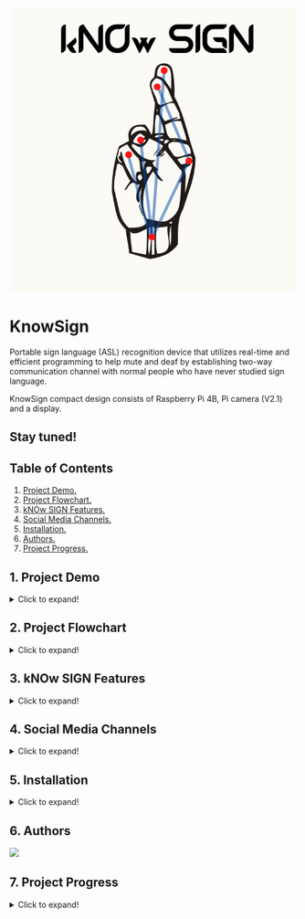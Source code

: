 <p align="center">
<img src="kNOw SIGN-logo.png">
</p>

# KnowSign

Portable sign language (ASL) recognition device that utilizes real-time and efficient programming to help mute and deaf by establishing two-way communication channel with normal people who have never studied sign language.

KnowSign compact design consists of Raspberry Pi 4B, Pi camera (V2.1) and a display.

## Stay tuned!

## Table of Contents

1. [ Project Demo. ](#Project_Demo)
2. [ Project Flowchart. ](#flow)
3. [ kNOw SIGN Features. ](#kNOw_SIGN_Features)
4. [ Social Media Channels. ](#social_media)
5. [ Installation. ](#install)
6. [ Authors. ](#cont)
7. [ Project Progress. ](#progress)







<a name="Project_Demo"></a>
## 1. Project Demo
<details>
 <summary> Click to expand!</summary>
 <br>
To be added soon!
</details>

<a name="flow"></a>
## 2. Project Flowchart 
<details>
 <summary> Click to expand!</summary>
 <br>
To be added soon!
</details>

<a name="kNOw_SIGN_Features"></a>
## 3. kNOw SIGN Features
<details>
 <summary> Click to expand!</summary>
 <br>
1. Real-time American sign language recognition 
2. Sign language to text display
3. Fast and efficient deep learning algorithm 
4. Portable device for the recognition using Raspberry PI

more features will be available soon!
</details>

<a name="social_media"></a>
## 4. Social Media Channels
<details>
 <summary> Click to expand!</summary>
 <br>
KnowSign is still under development. The project progress and advancements will be shared regularly on our social media channels below:  
 
 [Facebook ](https://www.facebook.com/KnowSign)    
 [Instagram](https://www.instagram.com/know.sign)    
 [Twitter](https://twitter.com/Know__Sign)  
 [Youtube](https://www.youtube.com/channel/UCDok7kkuFErYF-Gch3gnTTw)  
</details>

<a name="install"></a>
## 5. Installation 
<details>
 <summary> Click to expand!</summary>
 <br>
  ### a.Prerequisites  
  #### OpenCV 4.5 on Raspberry Pi 4
  ##### Introduction
  This guide will help you install OpenCV 4.5.x on Raspberry Pi 4 with 32-bit operating system (it can also be used without any change for Pi 3 or 2).
  ##### Operating System
  
  Use a fast SD memory card for your Raspberry Pi 4. 100MB/s and a capacity of 32 GB is perfect.
The operating system is installed by the new Raspberry Pi Image Tool from (this site)[https://www.raspberrypi.org/downloads/]. The Image Tool can write an operating system of your choice on an SD card. At the same time, it will format the card into the correct ext4 for the Raspberry Pi, even a 64, 128 or even 256 GByte card. Different image formats are supported, making this tool a better alternative to balena Etcher.
The second step is downloading the OS of your choice for your Raspberry Pi 4. The slideshow below shows how easy the whole image writing process is. After successful installing the Raspbian operating system, it is time to update and upgrade your operating system with the next commands in the terminal.

![ezgif com-gif-maker](https://user-images.githubusercontent.com/97736043/159683878-76ac1146-342a-404c-a836-6873f4b3339e.gif)

##### Bad Ideas
Some words of warning. Do not use pip to install OpenCV on your Raspberry Pi. First of all, pip installations don't support C++ due to missing header files. If you want to write code in C++, as we like to do, never use pip. The same story applies to sudo apt-get install python3-opencv. The installed version of OpenCV (3.2.0 at the moment) neither supports C++. Another possible pitfall may be the repository. As soon as this ecosystem is updated with a newer version, a simple command like sudo apt-get upgrade will automatically install version 4.0.0 or higher which is incompatible with the 3 series

##### Swap Memory
The next step is to increase your swap space. OpenCV needs a lot of memory to compile. The latest versions want to see a minimum of 6.5 GB of memory before building. Your swap space is limited to 2048 MByte by default. To exceed this 2048 MByte limit, you will need to increase this maximum in the /sbin/dphys-swapfile. Everything is demonstrated in the slideshow below
```
# edit the swap configuration
$ sudo nano /sbin/dphys-swapfile
$ sudo nano /etc/dphys-swapfile
# reboot
$ sudo reboot
```
![22](https://user-images.githubusercontent.com/97736043/159685279-affb8ce5-7f22-49df-a837-ddeab57d109b.gif)

##### Installation 
Installing OpenCV on your Raspberry Pi is not that complicated. The installation will take one and a half hour to complete. It starts with the installation of the dependencies and ends with the ldconfig.

###### OpenCV 4.5.5 installation

```
# check your memory first
$ free -m
# you need at least a total of 6.5 GB!
# if not, enlarge your swap space as explained in the guide
$ wget https://github.com/Qengineering/Install-OpenCV-Raspberry-Pi-32-bits/raw/main/OpenCV-4-5-5.sh
$ sudo chmod 755 ./OpenCV-4-5-5.sh
$ ./OpenCV-4-5-5.sh
```

##### Dependencies
The OpenCV software uses other third-party software libraries. These have to be installed first. Some come with the Raspbian operating system, others may have been gathered over time, but it's better to be safe than sorry, so here is the complete list. Only the latest packages are installed by the procedure.

```
$ sudo apt-get update
$ sudo apt-get upgrade
$ sudo apt-get install cmake gfortran
$ sudo apt-get install python3-dev python3-numpy
$ sudo apt-get install libjpeg-dev libtiff-dev libgif-dev
$ sudo apt-get install libgstreamer1.0-dev gstreamer1.0-gtk3
$ sudo apt-get install libgstreamer-plugins-base1.0-dev gstreamer1.0-gl
$ sudo apt-get install libavcodec-dev libavformat-dev libswscale-dev
$ sudo apt-get install libgtk2.0-dev libcanberra-gtk*
$ sudo apt-get install libxvidcore-dev libx264-dev libgtk-3-dev
$ sudo apt-get install libtbb2 libtbb-dev libdc1394-22-dev libv4l-dev
$ sudo apt-get install libopenblas-dev libatlas-base-dev libblas-dev
$ sudo apt-get install libjasper-dev liblapack-dev libhdf5-dev
$ sudo apt-get install protobuf-compiler
# The latest Debian 11, Bullseye don't support python2 full
# don't try to install if you're having a Raspberry Bullseye OS
$ sudo apt-get install python-dev python-numpy
```

###### Downloading OpenCV

When all third-party software is installed, OpenCV itself can be downloaded. There are two packages needed; the basic version and the additional contributions. Check before downloading the latest version at https://opencv.org/releases/. If necessary, change the names of the zip files according to the latest version. After downloading, you can unzip the files. Please be aware of line wrapping in the text boxes. The two commands are starting with wget and ending with zip.

```
# check your memory first
$ free -m
# you need at least a total of 6.5 GB!
# if not, enlarge your swap space as explained earlier
# download the latest version
$ cd ~
$ wget -O opencv.zip https://github.com/opencv/opencv/archive/4.5.5.zip
$ wget -O opencv_contrib.zip https://github.com/opencv/opencv_contrib/archive/4.5.5.zip
# unpack
$ unzip opencv.zip
$ unzip opencv_contrib.zip
# some administration to make live easier later on
$ mv opencv-4.5.5 opencv
$ mv opencv_contrib-4.5.5 opencv_contrib
# clean up the zip files
$ rm opencv.zip
$ rm opencv_contrib.zip
```

##### Build Make

Before we begin with the actual build of the library, there is one small step to go. You have to make a directory where all the build files can be located.

```
$ cd ~/opencv/
$ mkdir build
$ cd build
```

Now it is time for an important step. Here you tell CMake what, where and how to make OpenCV on your Raspberry. There are many flags involved. The most you will recognize. You will probably notice the -D WITH_QT=OFF line. Here Qt5 support is disabled. Set -D WITH_QT=ON if you choose to use the Qt5 software for the GUI. We save space by excluding any (Python) examples or tests. There are only bare spaces before the -D flags, not tabs. By the way, the two last dots are no typo. It tells CMake where it can find its CMakeLists.txt (the large recipe file); one directory up.

```
$ cmake -D CMAKE_BUILD_TYPE=RELEASE \
-D CMAKE_INSTALL_PREFIX=/usr/local \
-D OPENCV_EXTRA_MODULES_PATH=~/opencv_contrib/modules \
-D ENABLE_NEON=ON \
-D ENABLE_VFPV3=ON \
-D WITH_OPENMP=ON \
-D WITH_OPENCL=OFF \
-D BUILD_ZLIB=ON \
-D BUILD_TIFF=ON \
-D WITH_FFMPEG=ON \
-D WITH_TBB=ON \
-D BUILD_TBB=ON \
-D BUILD_TESTS=OFF \
-D WITH_EIGEN=OFF \
-D WITH_GSTREAMER=ON \
-D WITH_V4L=ON \
-D WITH_LIBV4L=ON \
-D WITH_VTK=OFF \
-D WITH_QT=OFF \
-D OPENCV_ENABLE_NONFREE=ON \
-D INSTALL_C_EXAMPLES=OFF \
-D INSTALL_PYTHON_EXAMPLES=OFF \
-D PYTHON3_PACKAGES_PATH=/usr/lib/python3/dist-packages \
-D OPENCV_GENERATE_PKGCONFIG=ON \
-D BUILD_EXAMPLES=OFF ..
```


If everything went well, CMake generates a report that looks something like this (for readability purposes we omitted most lines). Very crucial are the Python sections. If these are missing, OpenCV will not install proper Python libraries. In that case, usually CMake could not find the Python folders, or in the case of a virtual environment, a dependency such as numpy is probably not installed within the environment. . NEON and VFPV3 support must also be enabled. Certainly if you intend to build our deep learning examples. Check if v4l/v4l2 is available if your planning to use the Raspicam.

```
-- General configuration for OpenCV 4.5.2 =====================================
--   Version control:               unknown
--
--   Extra modules:
--     Location (extra):            /home/pi/opencv_contrib/modules
--     Version control (extra):     unknown
--
--   Platform:
--     Timestamp:                   2021-05-09T10:16:42Z
--     Host:                        Linux 5.10.17-v7l+ armv7l
--     CMake:                       3.16.3
--     CMake generator:             Unix Makefiles
--     CMake build tool:            /usr/bin/make
--     Configuration:               RELEASE
--
--   CPU/HW features:
--     Baseline:                    VFPV3 NEON
--       requested:                 DETECT
--       required:                  VFPV3 NEON
--
--   C/C++:
--     Built as dynamic libs?:      YES
--     C++ Compiler:                /usr/bin/c++  (ver 8.3.0)
***********************
--     C Compiler:                  /usr/bin/cc
***********************
--     Documentation:               NO
--     Non-free algorithms:         YES
***********************
--   Media I/O:
--     ZLib:                        /usr/lib/arm-linux-gnueabihf/libz.so (ver 1.2.11)
--     JPEG:                        /usr/lib/arm-linux-gnueabihf/libjpeg.so (ver 62)
--     WEBP:                        build (ver encoder: 0x020f)
--     PNG:                         /usr/lib/arm-linux-gnueabihf/libpng.so (ver 1.6.36)
--     TIFF:                        build (ver 42 - 4.2.0)
--     JPEG 2000:                   build (ver 2.4.0)
--     OpenEXR:                     build (ver 2.3.0)
--     HDR:                         YES
--     SUNRASTER:                   YES
--     PXM:                         YES
--     PFM:                         YES
--
--   Video I/O:
--   DC1394:                      YES (2.2.5)
--   FFMPEG:                      YES
--     avcodec:                   YES (58.35.100)
--     avformat:                  YES (58.20.100)
--     avutil:                    YES (56.22.100)
--     swscale:                   YES (5.3.100)
--     avresample:                NO
--   GStreamer:                   NO
--   v4l/v4l2:                    YES (linux/videodev2.h)
--
--   Parallel framework:            TBB (ver 2020.2 interface 11102)
***********************
--   Python 2:
--     Interpreter:                 /usr/bin/python2.7 (ver 2.7.16)
--     Libraries:                   /usr/lib/arm-linux-gnueabihf/libpython2.7.so (ver 2.7.16)
--     numpy:                       /usr/lib/python2.7/dist-packages/numpy/core/include (ver 1.16.2)
--     install path:                lib/python2.7/dist-packages/cv2/python-2.7
--
--   Python 3:
--     Interpreter:                 /usr/bin/python3 (ver 3.7.3)
--     Libraries:                   /usr/lib/arm-linux-gnueabihf/libpython3.7m.so (ver 3.7.3)
--     numpy:                       /usr/lib/python3/dist-packages/numpy/core/include (ver 1.16.2)
--     install path:                lib/python3.7/dist-packages/cv2/python-3.7
--
--   Python (for build):            /usr/bin/python2.7
--
--   Java:                          
--     ant:                         /usr/bin/ant (ver 1.10.5)
--     JNI:                         NO
--     Java wrappers:               NO
--     Java tests:                  NO
--
--   Install to:                    /usr/local
-- -----------------------------------------------------------------
--
-- Configuring done
-- Generating done
-- Build files have been written to: /home/pi/opencv/build

```
##### Make
Now everything is ready for the great build. This takes a lot of time. Be very patient is the only advice here. Don't be surprised if at 99% your build seems to be crashed. That is 'normal' behaviour. Even when your CPU Usage Monitor gives very low ratings like 7%. In reality, your CPU is working so hard it has not enough time to update these usage numbers correctly.
You can speed things up with four cores working simultaneously (make -j4). On a Raspberry Pi 4, it takes just over an hour to build the whole library. Sometimes the system crashes for no apparent reason at all at 99% or even 100%. In that case, restart all over again

You can check the number of cores available by running this command and change -j flag to the output number.
```
$ nproc
``` 
So take a coffee and start building the library with:

```
$ make -j4
```
Now to complete, install all the generated packages and update the database of your system with the next commands.

```
$ sudo make install
$ sudo ldconfig
# cleaning (frees 300 KB)
$ make clean
$ sudo apt-get update
```

There is one thing left to do before the installation of OpenCV 4.5 on your Raspberry Pi 4 is completed. That is resetting the swap space back to its original 100 Mbyte. Flash memory can only write a limited number of cycles. In the end, it will wear your SD card out. It is therefore wise to keep memory swapping to a minimum. Besides, it also slows down your application. The final commands are deleting the now useless zip files and rebooting your system so that all changes are implemented.

```
$ sudo nano /etc/dphys-swapfile

set CONF_SWAPSIZE=100 with the Nano text editor

$ cd ~
$ rm opencv.zip
$ rm opencv_contrib.zip
$ sudo reboot

```

##### Checking

You can check your installation by running the following command which will output the OpenCv version if it was installed correctly:

```
$  pkg-config opencv --cflags 
```




  
  
  ### b.Build from soucre     
</details>
 
<a name="cont"></a>
## 6. Authors 
<a href="https://github.com/raj99-code/realtime-sign-language-recognition/graphs/contributors">
  <img src="https://contrib.rocks/image?repo=raj99-code/realtime-sign-language-recognition" />
</a>

<a name="progress"></a>
## 7. Project Progress 
<details>
 <summary> Click to expand!</summary>
 <br>
</details>
 

